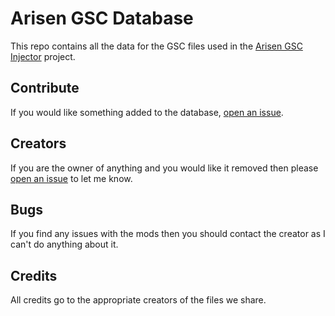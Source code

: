 # Arisen GSC Database
This repo contains all the data for the GSC files used in the [Arisen GSC Injector](https://github.com/ohhsodead/arisen-gsc-injector) project.

## Contribute

If you would like something added to the database, [open an issue](https://github.com/ohhsodead/arisen-gsc-database/issues/new?assignees=&labels=rmod_request&projects=&template=mod_request.yml&title=%5BRequest%5D%3A+).

## Creators
If you are the owner of anything and you would like it removed then please [open an issue](https://github.com/ohhsodead/arisen-gsc-database/issues/new) to let me know.

## Bugs
If you find any issues with the mods then you should contact the creator as I can't do anything about it.

## Credits
All credits go to the appropriate creators of the files we share.
